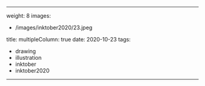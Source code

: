 
---
weight: 8
images:
- /images/inktober2020/23.jpeg

title:
multipleColumn: true
date: 2020-10-23
tags:
- drawing
- illustration
- inktober
- inktober2020
---

